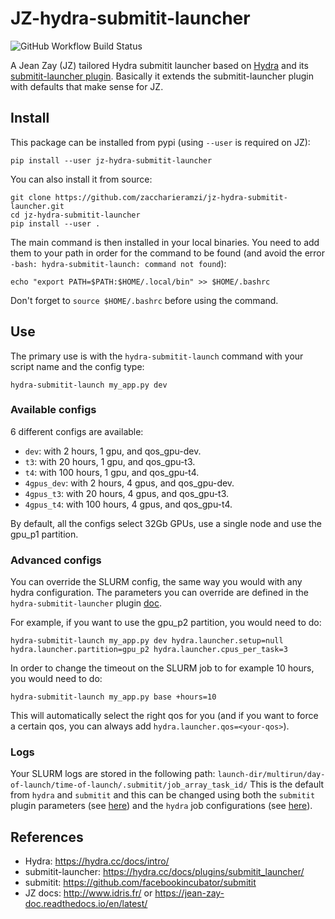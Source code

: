 # JZ-hydra-submitit-launcher

![GitHub Workflow Build Status](https://github.com/zaccharieramzi/jz-hydra-submitit-launcher/workflows/Continuous%20testing/badge.svg)

A Jean Zay (JZ) tailored Hydra submitit launcher based on [Hydra](https://hydra.cc/docs/intro/) and its [submitit-launcher plugin](https://hydra.cc/docs/plugins/submitit_launcher/).
Basically it extends the submitit-launcher plugin with defaults that make sense for JZ.

## Install

This package can be installed from pypi (using `--user` is required on JZ):
```
pip install --user jz-hydra-submitit-launcher
```

You can also install it from source:
```
git clone https://github.com/zaccharieramzi/jz-hydra-submitit-launcher.git
cd jz-hydra-submitit-launcher
pip install --user .
```

The main command is then installed in your local binaries.
You need to add them to your path in order for the command to be found (and avoid the error `-bash: hydra-submitit-launch: command not found`):

```
echo "export PATH=$PATH:$HOME/.local/bin" >> $HOME/.bashrc
```

Don't forget to `source $HOME/.bashrc` before using the command.

## Use

The primary use is with the `hydra-submitit-launch` command with your script name and the config type:
```
hydra-submitit-launch my_app.py dev
```

### Available configs
6 different configs are available:
- `dev`: with 2 hours, 1 gpu, and qos_gpu-dev.
- `t3`: with 20 hours, 1 gpu, and qos_gpu-t3.
- `t4`: with 100 hours, 1 gpu, and qos_gpu-t4.
- `4gpus_dev`: with 2 hours, 4 gpus, and qos_gpu-dev.
- `4gpus_t3`: with 20 hours, 4 gpus, and qos_gpu-t3.
- `4gpus_t4`: with 100 hours, 4 gpus, and qos_gpu-t4.

By default, all the configs select 32Gb GPUs, use a single node and use the gpu_p1 partition.
### Advanced configs
You can override the SLURM config, the same way you would with any hydra configuration.
The parameters you can override are defined in the `hydra-submitit-launcher` plugin [doc](https://hydra.cc/docs/plugins/submitit_launcher/#usage).

For example, if you want to use the gpu_p2 partition, you would need to do:
```
hydra-submitit-launch my_app.py dev hydra.launcher.setup=null hydra.launcher.partition=gpu_p2 hydra.launcher.cpus_per_task=3
```

In order to change the timeout on the SLURM job to for example 10 hours, you would need to do:
```
hydra-submitit-launch my_app.py base +hours=10
```
This will automatically select the right qos for you (and if you want to force a certain qos, you can always add `hydra.launcher.qos=<your-qos>`).

### Logs
Your SLURM logs are stored in the following path: `launch-dir/multirun/day-of-launch/time-of-launch/.submitit/job_array_task_id/`
This is the default from `hydra` and `submitit` and this can be changed using both the `submitit` plugin parameters (see [here](https://hydra.cc/docs/plugins/submitit_launcher/#usage)) and the `hydra` job configurations (see [here](https://hydra.cc/docs/configure_hydra/job/)). 

## References
- Hydra: https://hydra.cc/docs/intro/
- submitit-launcher: https://hydra.cc/docs/plugins/submitit_launcher/
- submitit: https://github.com/facebookincubator/submitit
- JZ docs: http://www.idris.fr/ or https://jean-zay-doc.readthedocs.io/en/latest/
